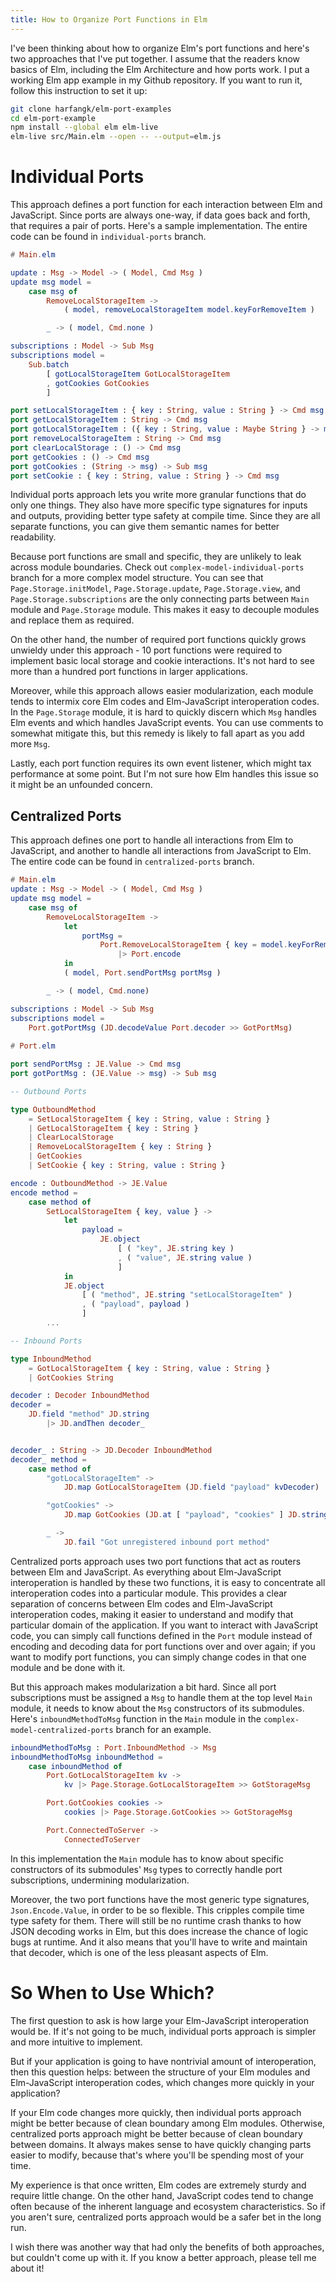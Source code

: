 ```yaml
---
title: How to Organize Port Functions in Elm
---
```


I've been thinking about how to organize Elm's port functions and here's two approaches that I've put together. I assume that the readers know basics of Elm, including the Elm Architecture and how ports work. I put a working Elm app example in my Github repository. If you want to run it, follow this instruction to set it up:

<!--more-->

```bash
git clone harfangk/elm-port-examples
cd elm-port-example
npm install --global elm elm-live
elm-live src/Main.elm --open -- --output=elm.js
```

# Individual Ports

This approach defines a port function for each interaction between Elm and JavaScript. Since ports are always one-way, if data goes back and forth, that requires a pair of ports. Here's a sample implementation. The entire code can be found in `individual-ports` branch.

```elm
# Main.elm

update : Msg -> Model -> ( Model, Cmd Msg )
update msg model =
    case msg of
        RemoveLocalStorageItem ->
            ( model, removeLocalStorageItem model.keyForRemoveItem )

        _ -> ( model, Cmd.none )

subscriptions : Model -> Sub Msg
subscriptions model =
    Sub.batch
        [ gotLocalStorageItem GotLocalStorageItem
        , gotCookies GotCookies
        ]

port setLocalStorageItem : { key : String, value : String } -> Cmd msg
port getLocalStorageItem : String -> Cmd msg
port gotLocalStorageItem : ({ key : String, value : Maybe String } -> msg) -> Sub msg
port removeLocalStorageItem : String -> Cmd msg
port clearLocalStorage : () -> Cmd msg
port getCookies : () -> Cmd msg
port gotCookies : (String -> msg) -> Sub msg
port setCookie : { key : String, value : String } -> Cmd msg
```

Individual ports approach lets you write more granular functions that do only one things. They also have more specific type signatures for inputs and outputs, providing better type safety at compile time. Since they are all separate functions, you can give them semantic names for better readability. 

Because port functions are small and specific, they are unlikely to leak across module boundaries. Check out `complex-model-individual-ports` branch for a more complex model structure. You can see that `Page.Storage.initModel`, `Page.Storage.update`, `Page.Storage.view`, and `Page.Storage.subscriptions` are the only connecting parts between `Main` module and `Page.Storage` module. This makes it easy to decouple modules and replace them as required.

On the other hand, the number of required port functions quickly grows unwieldy under this approach - 10 port functions were required to implement basic local storage and cookie interactions. It's not hard to see more than a hundred port functions in larger applications.

Moreover, while this approach allows easier modularization, each module tends to intermix core Elm codes and Elm-JavaScript interoperation codes. In the `Page.Storage` module, it is hard to quickly discern which `Msg` handles Elm events and which handles JavaScript events. You can use comments to somewhat mitigate this, but this remedy is likely to fall apart as you add more `Msg`.

Lastly, each port function requires its own event listener, which might tax performance at some point. But I'm not sure how Elm handles this issue so it might be an unfounded concern.

## Centralized Ports

This approach defines one port to handle all interactions from Elm to JavaScript, and another to handle all interactions from JavaScript to Elm. The entire code can be found in `centralized-ports` branch.

```elm
# Main.elm
update : Msg -> Model -> ( Model, Cmd Msg )
update msg model =
    case msg of
        RemoveLocalStorageItem ->
            let
                portMsg =
                    Port.RemoveLocalStorageItem { key = model.keyForRemoveItem }
                        |> Port.encode
            in
            ( model, Port.sendPortMsg portMsg )

        _ -> ( model, Cmd.none)

subscriptions : Model -> Sub Msg
subscriptions model =
    Port.gotPortMsg (JD.decodeValue Port.decoder >> GotPortMsg)
    
# Port.elm 

port sendPortMsg : JE.Value -> Cmd msg
port gotPortMsg : (JE.Value -> msg) -> Sub msg

-- Outbound Ports

type OutboundMethod
    = SetLocalStorageItem { key : String, value : String }
    | GetLocalStorageItem { key : String }
    | ClearLocalStorage
    | RemoveLocalStorageItem { key : String }
    | GetCookies
    | SetCookie { key : String, value : String }

encode : OutboundMethod -> JE.Value
encode method =
    case method of
        SetLocalStorageItem { key, value } ->
            let
                payload =
                    JE.object
                        [ ( "key", JE.string key )
                        , ( "value", JE.string value )
                        ]
            in
            JE.object
                [ ( "method", JE.string "setLocalStorageItem" )
                , ( "payload", payload )
                ]
        ...

-- Inbound Ports

type InboundMethod
    = GotLocalStorageItem { key : String, value : String }
    | GotCookies String

decoder : Decoder InboundMethod
decoder =
    JD.field "method" JD.string
        |> JD.andThen decoder_


decoder_ : String -> JD.Decoder InboundMethod
decoder_ method =
    case method of
        "gotLocalStorageItem" ->
            JD.map GotLocalStorageItem (JD.field "payload" kvDecoder)

        "gotCookies" ->
            JD.map GotCookies (JD.at [ "payload", "cookies" ] JD.string)

        _ ->
            JD.fail "Got unregistered inbound port method"
```

Centralized ports approach uses two port functions that act as routers between Elm and JavaScript. As everything about Elm-JavaScript interoperation is handled by these two functions, it is easy to concentrate all interoperation codes into a particular module. This provides a clear separation of concerns between Elm codes and Elm-JavaScript interoperation codes, making it easier to understand and modify that particular domain of the application. If you want to interact with JavaScript code, you can simply call functions defined in the `Port` module instead of encoding and decoding data for port functions over and over again; if you want to modify port functions, you can simply change codes in that one module and be done with it. 

But this approach makes modularization a bit hard. Since all port subscriptions must be assigned a `Msg` to handle them at the top level `Main` module, it needs to know about the `Msg` constructors of its submodules. Here's `inboundMethodToMsg` function in the `Main` module in the `complex-model-centralized-ports` branch for an example. 

```elm
inboundMethodToMsg : Port.InboundMethod -> Msg
inboundMethodToMsg inboundMethod =
    case inboundMethod of
        Port.GotLocalStorageItem kv ->
            kv |> Page.Storage.GotLocalStorageItem >> GotStorageMsg

        Port.GotCookies cookies ->
            cookies |> Page.Storage.GotCookies >> GotStorageMsg

        Port.ConnectedToServer ->
            ConnectedToServer
```

In this implementation the `Main` module has to know about specific constructors of its submodules' `Msg` types to correctly handle port subscriptions, undermining modularization. 

Moreover, the two port functions have the most generic type signatures, `Json.Encode.Value`, in order to be so flexible. This cripples compile time type safety for them. There will still be no runtime crash thanks to how JSON decoding works in Elm, but this does increase the chance of logic bugs at runtime. And it also means that you'll have to write and maintain that decoder, which is one of the less pleasant aspects of Elm.

# So When to Use Which?

The first question to ask is how large your Elm-JavaScript interoperation would be. If it's not going to be much, individual ports approach is simpler and more intuitive to implement.

But if your application is going to have nontrivial amount of interoperation, then this question helps: between the structure of your Elm modules and Elm-JavaScript interoperation codes, which changes more quickly in your application?

If your Elm code changes more quickly, then individual ports approach might be better because of clean boundary among Elm modules. Otherwise, centralized ports approach might be better because of clean boundary between domains. It always makes sense to have quickly changing parts easier to modify, because that's where you'll be spending most of your time. 

My experience is that once written, Elm codes are extremely sturdy and require little change. On the other hand, JavaScript codes tend to change often because of the inherent language and ecosystem characteristics. So if you aren't sure, centralized ports approach would be a safer bet in the long run.

I wish there was another way that had only the benefits of both approaches, but couldn't come up with it. If you know a better approach, please tell me about it!
